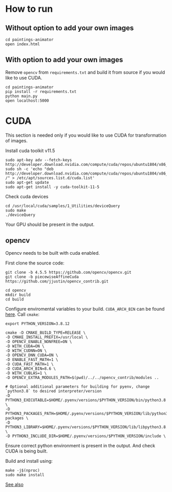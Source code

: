 # How to run
## Without option to add your own images
```
cd paintings-animator
open index.html
```

## With option to add your own images
Remove `opencv` from `requirements.txt` and build it from source if you would like to use CUDA.
```
cd paintings-animator
pip install -r requirements.txt
python main.py
open localhost:5000
```

# CUDA
This section is needed only if you would like to use CUDA for transformation of images.  


Install cuda toolkit v11.5
```
sudo apt-key adv --fetch-keys http://developer.download.nvidia.com/compute/cuda/repos/ubuntu1804/x86_64/7fa2af80.pub
sudo sh -c 'echo "deb http://developer.download.nvidia.com/compute/cuda/repos/ubuntu1804/x86_64 /" > /etc/apt/sources.list.d/cuda.list'
sudo apt-get update
sudo apt-get install -y cuda-toolkit-11-5
```
Check cuda devices
```
cd /usr/local/cuda/samples/1_Utilities/deviceQuery
sudo make
./deviceQuery
```
Your GPU should be present in the output.

## opencv
Opencv needs to be built with cuda enabled.  

First clone the source code:
```
git clone -b 4.5.5 https://github.com/opencv/opencv.git
git clone -b piecewiseAffineCuda https://github.com/jjustin/opencv_contrib.git

cd opencv 
mkdir build
cd build
```
Configure enviromental variables to your build. `CUDA_ARCH_BIN` can be found [here](https://developer.nvidia.com/cuda-gpus).
Call `cmake`:
```
export PYTHON_VERSION=3.8.12

cmake -D CMAKE_BUILD_TYPE=RELEASE \
-D CMAKE_INSTALL_PREFIX=/usr/local \
-D OPENCV_ENABLE_NONFREE=ON \
-D WITH_CUDA=ON \
-D WITH_CUDNN=ON \
-D OPENCV_DNN_CUDA=ON \
-D ENABLE_FAST_MATH=1 \
-D CUDA_FAST_MATH=1 \
-D CUDA_ARCH_BIN=8.6 \
-D WITH_CUBLAS=1 \
-D OPENCV_EXTRA_MODULES_PATH=$(pwd)/../../opencv_contrib/modules ..

# Optional additional parameters for building for pyenv, change `python3.8` to desired interpreter/version
-D PYTHON3_EXECUTABLE=$HOME/.pyenv/versions/$PYTHON_VERSION/bin/python3.8 \
-D PYTHON3_PACKAGES_PATH=$HOME/.pyenv/versions/$PYTHON_VERSION/lib/python3.8/site-packages \
-D PYTHON3_LIBRARY=$HOME/.pyenv/versions/$PYTHON_VERSION/lib/libpython3.8.a \
-D PYTHON3_INCLUDE_DIR=$HOME/.pyenv/versions/$PYTHON_VERSION/include \
```
Ensure correct python environment is present in the output. And check CUDA is being built.  

Build and install using:
```
make -j$(nproc)
sudo make install
```


[See also](https://cuda-chen.github.io/image%20processing/programming/2020/02/22/build-opencv-dnn-module-with-nvidia-gpu-support-on-ubuntu-1804.html)